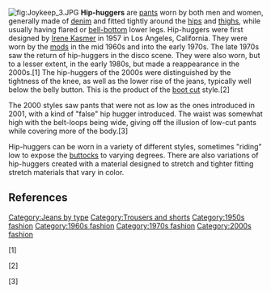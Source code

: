 ![](Joykeep_3.JPG "fig:Joykeep_3.JPG") **Hip-huggers** are
[pants](trousers "wikilink") worn by both men and women, generally made
of [denim](denim "wikilink") and fitted tightly around the
[hips](hip "wikilink") and [thighs](thigh "wikilink"), while usually
having flared or [bell-bottom](bell-bottoms "wikilink") lower legs.
Hip-huggers were first designed by [Irene
Kasmer](Irene_Kasmer "wikilink") in 1957 in Los Angeles, California.
They were worn by the [mods](Mod_(subculture) "wikilink") in the mid
1960s and into the early 1970s. The late 1970s saw the return of
hip-huggers in the disco scene. They were also worn, but to a lesser
extent, in the early 1980s, but made a reappearance in the 2000s.[1] The
hip-huggers of the 2000s were distinguished by the tightness of the
knee, as well as the lower rise of the jeans, typically well below the
belly button. This is the product of the [boot cut](boot_cut "wikilink")
style.[2]

The 2000 styles saw pants that were not as low as the ones introduced in
2001, with a kind of "false" hip hugger introduced. The waist was
somewhat high with the belt-loops being wide, giving off the illusion of
low-cut pants while covering more of the body.[3]

Hip-huggers can be worn in a variety of different styles, sometimes
"riding" low to expose the [buttocks](buttocks "wikilink") to varying
degrees. There are also variations of hip-huggers created with a
material designed to stretch and tighter fitting stretch materials that
vary in color.

## References

[Category:Jeans by type](Category:Jeans_by_type "wikilink")
[Category:Trousers and shorts](Category:Trousers_and_shorts "wikilink")
[Category:1950s fashion](Category:1950s_fashion "wikilink")
[Category:1960s fashion](Category:1960s_fashion "wikilink")
[Category:1970s fashion](Category:1970s_fashion "wikilink")
[Category:2000s fashion](Category:2000s_fashion "wikilink")

[1]

[2]

[3]